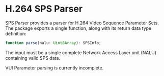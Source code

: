 H.264 SPS Parser
=====

SPS Parser provides a parser for H.264 Video Sequence Parameter Sets. The package exports a single function, along with its return data type definition:

```ts
function parse(nalu: Uint8Array): SPSInfo;
```

The input must be a single complete Network Access Layer unit (NALU) containing valid SPS data.

VUI Parameter parsing is currently incomplete.